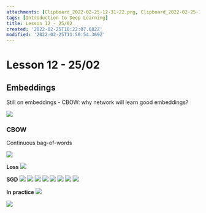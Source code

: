 ```yaml
---
attachments: [Clipboard_2022-02-25-12-31-22.png, Clipboard_2022-02-25-12-35-25.png, Clipboard_2022-02-25-12-38-48.png, Clipboard_2022-02-25-12-46-56.png, Clipboard_2022-02-25-13-02-06.png, Clipboard_2022-02-25-13-11-40.png, Clipboard_2022-02-25-13-26-00.png, Clipboard_2022-02-25-13-31-51.png, Clipboard_2022-02-25-13-32-15.png, Clipboard_2022-02-25-13-34-05.png, Clipboard_2022-02-25-13-36-25.png, Clipboard_2022-02-25-13-43-38.png, Clipboard_2022-02-25-13-50-54.png]
tags: [Introduction to Deep Learning]
title: Lesson 12 - 25/02
created: '2022-02-25T10:22:07.682Z'
modified: '2022-02-25T11:50:54.369Z'
---
```


# Lesson 12 - 25/02

## Embeddings

Still on embeddings - CBOW: why network will learn good embeddings?

![](@attachment/Clipboard_2022-02-25-12-31-22.png)

### CBOW

Continuous bag-of-words

![](@attachment/Clipboard_2022-02-25-12-35-25.png)

**Loss**
![](@attachment/Clipboard_2022-02-25-12-38-48.png)

**SGD**
![](@attachment/Clipboard_2022-02-25-12-46-56.png)
![](@attachment/Clipboard_2022-02-25-13-02-06.png)
![](@attachment/Clipboard_2022-02-25-13-11-40.png)
![](@attachment/Clipboard_2022-02-25-13-26-00.png)
![](@attachment/Clipboard_2022-02-25-13-31-51.png)
![](@attachment/Clipboard_2022-02-25-13-32-15.png)
![](@attachment/Clipboard_2022-02-25-13-34-05.png)
![](@attachment/Clipboard_2022-02-25-13-36-25.png)

**In practice**
![](@attachment/Clipboard_2022-02-25-13-43-38.png)

![](@attachment/Clipboard_2022-02-25-13-50-54.png)
